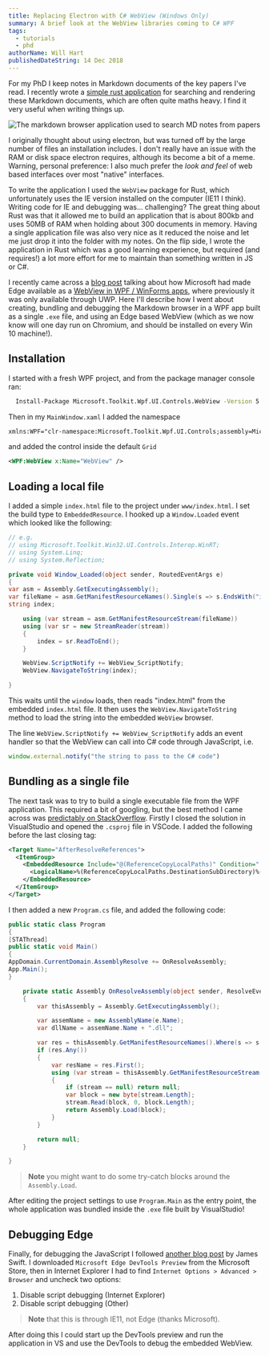 ```yaml
---
title: Replacing Electron with C# WebView (Windows Only)
summary: A brief look at the WebView libraries coming to C# WPF
tags:
  - tutorials
  - phd
authorName: Will Hart
publishedDateString: 14 Dec 2018
---
```


For my PhD I keep notes in Markdown documents of the key papers I've read. I
recently wrote a [simple rust
application](https://github.com/will-hart/markdown-browser/) for searching and
rendering these Markdown documents, which are often quite maths heavy. I find it
very useful when writing things up.

![The markdown browser application used to search MD notes from papers](/images/markdownbrowser.png)

I originally thought about using electron, but was turned off by the large
number of files an installation includes. I don't really have an issue with the
RAM or disk space electron requires, although its become a bit of a meme.
Warning, personal preference: I also much prefer the _look and feel_ of web
based interfaces over most "native" interfaces.

To write the application I used the `WebView` package for Rust, which
unfortunately uses the IE version installed on the computer (IE11 I think).
Writing code for IE and debugging was... challenging? The great thing about Rust
was that it allowed me to build an application that is about 800kb and uses 50MB
of RAM when holding about 300 documents in memory. Having a single application
file was also very nice as it reduced the noise and let me just drop it into the
folder with my notes. On the flip side, I wrote the application in Rust which
was a good learning experience, but required (and requires!) a lot more effort
for me to maintain than something written in JS or C#.

I recently came across a [blog
post](https://docs.microsoft.com/en-au/windows/communitytoolkit/controls/wpf-winforms/webview)
talking about how Microsoft had made Edge available as a [WebView in WPF /
WinForms
apps](https://www.nuget.org/packages/Microsoft.Toolkit.Wpf.UI.Controls.WebView),
where previously it was only available through UWP. Here I'll describe how I
went about creating, bundling and debugging the Markdown browser in a WPF app
built as a single `.exe` file, and using an Edge based WebView (which as we now
know will one day run on Chromium, and should be installed on every Win 10
machine!).

## Installation

I started with a fresh WPF project, and from the package manager console ran:

```bash
  Install-Package Microsoft.Toolkit.Wpf.UI.Controls.WebView -Version 5.0.1
```

Then in my `MainWindow.xaml` I added the namespace

```XML
xmlns:WPF="clr-namespace:Microsoft.Toolkit.Wpf.UI.Controls;assembly=Microsoft.Toolkit.Wpf.UI.Controls.WebView"
```

and added the control inside the default `Grid`

```xml
<WPF:WebView x:Name="WebView" />
```

## Loading a local file

I added a simple `index.html` file to the project under `www/index.html`. I set the build type to `EmbeddedResource`. I hooked up a `Window.Loaded` event which looked like the following:

```cs
// e.g.
// using Microsoft.Toolkit.Win32.UI.Controls.Interop.WinRT;
// using System.Linq;
// using System.Reflection;

private void Window_Loaded(object sender, RoutedEventArgs e)
{
var asm = Assembly.GetExecutingAssembly();
var fileName = asm.GetManifestResourceNames().Single(s => s.EndsWith("index.html"));
string index;

    using (var stream = asm.GetManifestResourceStream(fileName))
    using (var sr = new StreamReader(stream))
    {
        index = sr.ReadToEnd();
    }

    WebView.ScriptNotify += WebView_ScriptNotify;
    WebView.NavigateToString(index);

}
```

This waits until the `window` loads, then reads "index.html" from the embedded
`index.html` file. It then uses the `WebView.NavigateToString` method to load
the string into the embedded `WebView` browser.

The line `WebView.ScriptNotify += WebView_ScriptNotify` adds an event handler so
that the WebView can call into C# code through JavaScript, i.e.

```javascript
window.external.notify("the string to pass to the C# code")
```

## Bundling as a single file

The next task was to try to build a single executable file from the WPF
application. This required a bit of googling, but the best method I came across
was [predictably on StackOverflow](https://stackoverflow.com/a/4995039/233608).
Firstly I closed the solution in VisualStudio and opened the `.csproj` file in
VSCode. I added the following before the last closing tag:

```xml
<Target Name="AfterResolveReferences">
  <ItemGroup>
    <EmbeddedResource Include="@(ReferenceCopyLocalPaths)" Condition="'%(ReferenceCopyLocalPaths.Extension)' == '.dll'">
      <LogicalName>%(ReferenceCopyLocalPaths.DestinationSubDirectory)%(ReferenceCopyLocalPaths.Filename)%(ReferenceCopyLocalPaths.Extension)</LogicalName>
    </EmbeddedResource>
  </ItemGroup>
</Target>
```

I then added a new `Program.cs` file, and added the following code:

```cs
public static class Program
{
[STAThread]
public static void Main()
{
AppDomain.CurrentDomain.AssemblyResolve += OnResolveAssembly;
App.Main();
}

    private static Assembly OnResolveAssembly(object sender, ResolveEventArgs e)
    {
        var thisAssembly = Assembly.GetExecutingAssembly();

        var assemName = new AssemblyName(e.Name);
        var dllName = assemName.Name + ".dll";

        var res = thisAssembly.GetManifestResourceNames().Where(s => s.EndsWith(dllName));
        if (res.Any())
        {
            var resName = res.First();
            using (var stream = thisAssembly.GetManifestResourceStream(resName))
            {
                if (stream == null) return null;
                var block = new byte[stream.Length];
                stream.Read(block, 0, block.Length);
                return Assembly.Load(block);
            }
        }

        return null;
    }

}
```

> **Note** you might want to do some try-catch blocks around the `Assembly.Load`.

After editing the project settings to use `Program.Main` as the entry point, the
whole application was bundled inside the `.exe` file built by VisualStudio!

## Debugging Edge

Finally, for debugging the JavaScript I followed [another blog
post](https://pspdfkit.com/blog/2018/edge-devtools-uwp/) by James Swift. I
downloaded `Microsoft Edge DevTools Preview` from the Microsoft Store, then in
Internet Explorer I had to find `Internet Options > Advanced > Browser` and
uncheck two options:

1. Disable script debugging (Internet Explorer)
2. Disable script debugging (Other)

> **Note** that this is through IE11, not Edge (thanks Microsoft).

After doing this I could start up the DevTools preview and run the application
in VS and use the DevTools to debug the embedded WebView.
